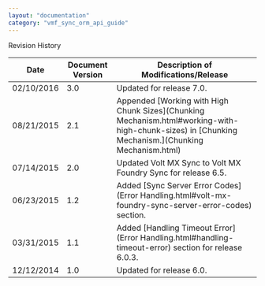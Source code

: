 ```yaml
---
layout: "documentation"
category: "vmf_sync_orm_api_guide"
---
```

                           

Revision History

  
| Date | Document Version | Description of Modifications/Release |
| --- | --- | --- |
| 02/10/2016 | 3.0 | Updated for release 7.0. |
| 08/21/2015 | 2.1 | Appended [Working with High Chunk Sizes](Chunking Mechanism.html#working-with-high-chunk-sizes) in [Chunking Mechanism.](Chunking Mechanism.html) |
| 07/14/2015 | 2.0 | Updated Volt MX Sync to Volt MX Foundry Sync for release 6.5. |
| 06/23/2015 | 1.2 | Added [Sync Server Error Codes](Error Handling.html#volt-mx-foundry-sync-server-error-codes) section. |
| 03/31/2015 | 1.1 | Added [Handling Timeout Error](Error Handling.html#handling-timeout-error) section for release 6.0.3. |
| 12/12/2014 | 1.0 | Updated for release 6.0. |
